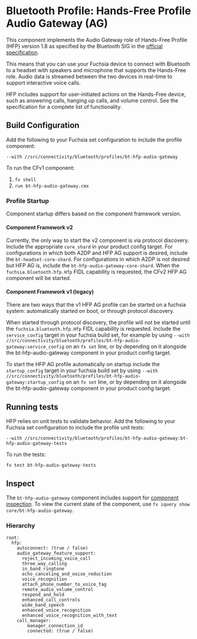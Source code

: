 # Bluetooth Profile: Hands-Free Profile Audio Gateway (AG)

This component implements the Audio Gateway role of Hands-Free Profile (HFP) version 1.8 as
specified by the Bluetooth SIG in the
[official specification](https://www.bluetooth.org/DocMan/handlers/DownloadDoc.ashx?doc_id=489628).

This means that you can use your Fuchsia device to connect with Bluetooth to a headset with speakers
and microphone that supports the Hands-Free role. Audio data is streamed between the two devices
in real-time to support interactive voice calls.

HFP includes support for user-initiated actions on the Hands-Free device, such as answering calls,
hanging up calls, and volume control. See the specification for a complete list of functionality.

## Build Configuration

Add the following to your Fuchsia set configuration to include the profile component:

`--with //src/connectivity/bluetooth/profiles/bt-hfp-audio-gateway`

To run the CFv1 component:

1. `fx shell`
1. `run bt-hfp-audio-gateway.cmx`

### Profile Startup

Component startup differs based on the component framework version.

#### Component Framework v2

Currently, the only way to start the v2 component is via protocol discovery. Include the appropriate
`core_shard` in your product config target. For configurations in which both A2DP and HFP AG support
is desired, include the `bt-headset-core-shard`. For configurations in which A2DP is not desired
but HFP AG is, include the `bt-hfp-audio-gateway-core-shard`.
When the `fuchsia.bluetooth.hfp.Hfp` FIDL capability is requested, the CFv2 HFP AG component will be
started.

#### Component Framework v1 (legacy)

There are two ways that the v1 HFP AG profile can be started on a fuchsia system: automatically
started on boot, or through protocol discovery.

When started through protocol discovery, the profile will not be started until the
`fuchsia.bluetooth.hfp.Hfp` FIDL capability is requested. Include the `service_config` target in
your fuchsia build set, for example by using
`--with //src/connectivity/bluetooth/profiles/bt-hfp-audio-gateway:service_config` on an `fx set`
line, or by depending on it alongside the bt-hfp-audio-gateway component in your product config
target.

To start the HFP AG profile automatically on startup include the `startup_config` target in your
fuchsia build set by using `--with //src/connectivity/bluetooth/profiles/bt-hfp-audio-gateway:startup_config`
on an `fx set` line, or by depending on it alongside the bt-hfp-audio-gateway component in your
product config target.

## Running tests

HFP relies on unit tests to validate behavior. Add the following to your Fuchsia set configuration
to include the profile unit tests:

`--with //src/connectivity/bluetooth/profiles/bt-hfp-audio-gateway:bt-hfp-audio-gateway-tests`

To run the tests:

```
fx test bt-hfp-audio-gateway-tests
```

## Inspect

The `bt-hfp-audio-gateway` component includes support for
[component inspection](https://fuchsia.dev/fuchsia-src/development/diagnostics/inspect). To view
the current state of the component, use `fx iquery show core/bt-hfp-audio-gateway`.

### Hierarchy

```
root:
  hfp:
    autoconnect: (true / false)
    audio_gateway_feature_support:
      reject_incoming_voice_call
      three_way_calling
      in_band_ringtone
      echo_canceling_and_noise_reduction
      voice_recognition
      attach_phone_number_to_voice_tag
      remote_audio_volume_control
      respond_and_hold
      enhanced_call_controls
      wide_band_speech
      enhanced_voice_recognition
      enhanced_voice_recognition_with_text
    call_manager:
        manager_connection_id
        connected: (true / false)
```

